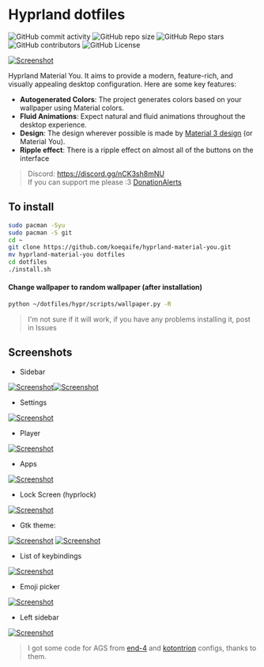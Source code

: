 # Hyprland dotfiles
![GitHub commit activity](https://img.shields.io/github/commit-activity/m/koeqaife/hyprland-material-you?style=for-the-badge&labelColor=%23424242&color=%23B2FF59)
![GitHub repo size](https://img.shields.io/github/repo-size/koeqaife/hyprland-material-you?style=for-the-badge&labelColor=%23424242&color=%2384FFFF)
![GitHub Repo stars](https://img.shields.io/github/stars/koeqaife/hyprland-material-you?style=for-the-badge&labelColor=%23424242&color=%23B9F6CA)
![GitHub contributors](https://img.shields.io/github/contributors/koeqaife/hyprland-material-you?style=for-the-badge&labelColor=%23424242&color=%23FFAB40)
![GitHub License](https://img.shields.io/github/license/koeqaife/hyprland-material-you?style=for-the-badge&labelColor=%23424242&color=%23FF9E80)


[![Screenshot](screenshots/screenshot1.png "Screenshot")](screenshots/screenshot1.png)

Hyprland Material You. It aims to provide a modern, feature-rich, and visually appealing desktop configuration.
Here are some key features:

- **Autogenerated Colors**: The project generates colors based on your wallpaper using Material colors.
- **Fluid Animations**: Expect natural and fluid animations throughout the desktop experience.
- **Design**: The design wherever possible is made by [Material 3 design](https://m3.material.io/) (or Material You).
- **Ripple effect**: There is a ripple effect on almost all of the buttons on the interface

> Discord: <https://discord.gg/nCK3sh8mNU>  
> If you can support me please :3 [DonationAlerts](https://www.donationalerts.com/r/koeqaife)

## To install

```sh
sudo pacman -Syu
sudo pacman -S git
cd ~
git clone https://github.com/koeqaife/hyprland-material-you.git
mv hyprland-material-you dotfiles
cd dotfiles
./install.sh

```

#### Change wallpaper to random wallpaper (after installation)
```sh
python ~/dotfiles/hypr/scripts/wallpaper.py -R
```

> I'm not sure if it will work, if you have any problems installing it, post in Issues

## Screenshots

- Sidebar
  
[![Screenshot](screenshots/sidebar.png "Sidebar")](screenshots/sidebar.png)[![Screenshot](screenshots/sidebar-system.png "Sidebar system info")](screenshots/sidebar-system.png)

- Settings
  
[![Screenshot](screenshots/settings.png "Settings")](screenshots/settings.png)

- Player
  
[![Screenshot](screenshots/player.png "Player")](screenshots/player.png)

- Apps
  
[![Screenshot](screenshots/apps-menu.png "Apps")](screenshots/apps-menu.png)

- Lock Screen (hyprlock)

[![Screenshot](screenshots/hyprlock.png "Hyprlock")](screenshots/hyprlock.png)

- Gtk theme:
  
[![Screenshot](screenshots/gtk-theme.png "Dark gtk theme")](screenshots/gtk-theme.png)
[![Screenshot](screenshots/light-theme.png "Light gtk theme")](screenshots/light-theme.png)

- List of keybindings

[![Screenshot](screenshots/cheatsheet.png "CheatSheet")](screenshots/cheatsheet.png)

- Emoji picker

[![Screenshot](screenshots/emoji.png "emoji picker")](screenshots/emoji.png)

- Left sidebar

[![Screenshot](screenshots/sideleft.png "sideleft")](screenshots/sideleft.png)

> I got some code for AGS from [end-4](https://github.com/end-4/dots-hyprland/) and [kotontrion](https://github.com/kotontrion/dotfiles) configs, thanks to them.

